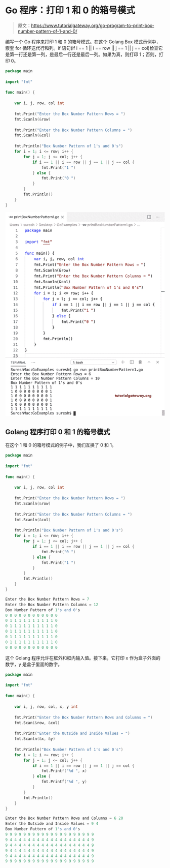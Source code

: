 # Go 程序：打印 1 和 0 的箱号模式

> 原文：<https://www.tutorialgateway.org/go-program-to-print-box-number-pattern-of-1-and-0/>

编写一个 Go 程序来打印 1 和 0 的箱号模式。在这个 Golang Box 模式示例中，嵌套 for 循环迭代行和列。if 语句(if i == 1 || i == row || j == 1 || j == col)检查它是第一行还是第一列，是最后一行还是最后一列。如果为真，则打印 1；否则，打印 0。

```go
package main

import "fmt"

func main() {

    var i, j, row, col int

    fmt.Print("Enter the Box Number Pattern Rows = ")
    fmt.Scanln(&row)

    fmt.Print("Enter the Box Number Pattern Columns = ")
    fmt.Scanln(&col)

    fmt.Println("Box Number Pattern of 1's and 0's")
    for i = 1; i <= row; i++ {
        for j = 1; j <= col; j++ {
            if i == 1 || i == row || j == 1 || j == col {
                fmt.Print("1 ")
            } else {
                fmt.Print("0 ")
            }
        }
        fmt.Println()
    }
}
```

![Go Program to Print Box Number Pattern of 1 and 0 1](img/1871995b3758d7016c8bb7ca8930c594.png)

## Golang 程序打印 0 和 1 的箱号模式

在这个 1 和 0 的箱号模式的例子中，我们互换了 0 和 1。

```go
package main

import "fmt"

func main() {

    var i, j, row, col int

    fmt.Print("Enter the Box Number Pattern Rows = ")
    fmt.Scanln(&row)

    fmt.Print("Enter the Box Number Pattern Columns = ")
    fmt.Scanln(&col)

    fmt.Println("Box Number Pattern of 1's and 0's")
    for i = 1; i <= row; i++ {
        for j = 1; j <= col; j++ {
            if i == 1 || i == row || j == 1 || j == col {
                fmt.Print("0 ")
            } else {
                fmt.Print("1 ")
            }
        }
        fmt.Println()
    }
}
```

```go
Enter the Box Number Pattern Rows = 7
Enter the Box Number Pattern Columns = 12
Box Number Pattern of 1's and 0's
0 0 0 0 0 0 0 0 0 0 0 0 
0 1 1 1 1 1 1 1 1 1 1 0 
0 1 1 1 1 1 1 1 1 1 1 0 
0 1 1 1 1 1 1 1 1 1 1 0 
0 1 1 1 1 1 1 1 1 1 1 0 
0 1 1 1 1 1 1 1 1 1 1 0 
0 0 0 0 0 0 0 0 0 0 0 0 
```

这个 Golang 程序允许在框外和框内输入值。接下来，它打印 x 作为盒子外面的数字，y 是盒子里面的数字。

```go
package main

import "fmt"

func main() {

    var i, j, row, col, x, y int

    fmt.Print("Enter the Box Number Pattern Rows and Columns = ")
    fmt.Scan(&row, &col)

    fmt.Print("Enter the Outside and Inside Values = ")
    fmt.Scanln(&x, &y)

    fmt.Println("Box Number Pattern of 1's and 0's")
    for i = 1; i <= row; i++ {
        for j = 1; j <= col; j++ {
            if i == 1 || i == row || j == 1 || j == col {
                fmt.Printf("%d ", x)
            } else {
                fmt.Printf("%d ", y)
            }
        }
        fmt.Println()
    }
}
```

```go
Enter the Box Number Pattern Rows and Columns = 6 20
Enter the Outside and Inside Values = 9 4
Box Number Pattern of 1's and 0's
9 9 9 9 9 9 9 9 9 9 9 9 9 9 9 9 9 9 9 9 
9 4 4 4 4 4 4 4 4 4 4 4 4 4 4 4 4 4 4 9 
9 4 4 4 4 4 4 4 4 4 4 4 4 4 4 4 4 4 4 9 
9 4 4 4 4 4 4 4 4 4 4 4 4 4 4 4 4 4 4 9 
9 4 4 4 4 4 4 4 4 4 4 4 4 4 4 4 4 4 4 9 
9 9 9 9 9 9 9 9 9 9 9 9 9 9 9 9 9 9 9 9 
```
